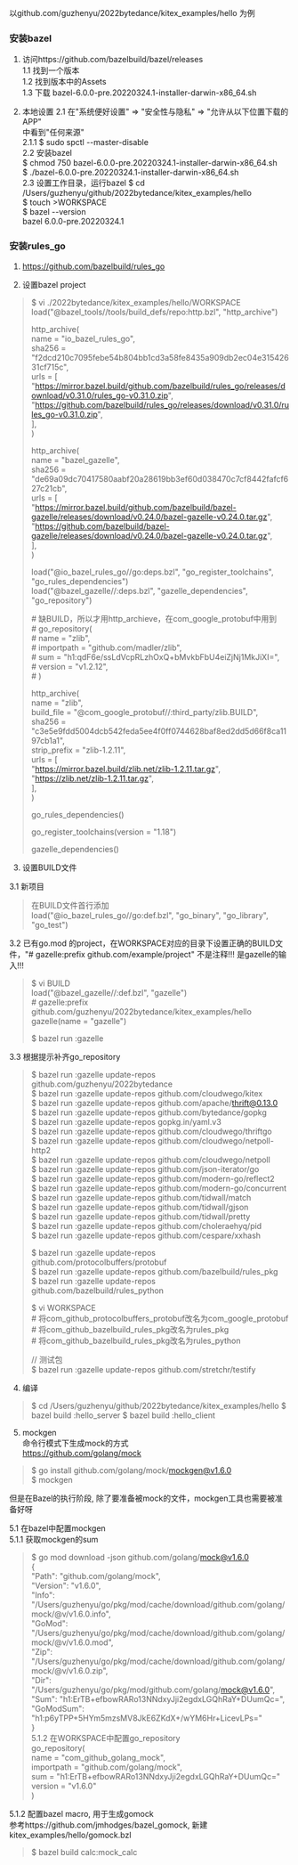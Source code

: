 以github.com/guzhenyu/2022bytedance/kitex_examples/hello 为例

### 安装bazel
1. 访问https://github.com/bazelbuild/bazel/releases  
   1.1 找到一个版本  
   1.2 找到版本中的Assets  
   1.3 下载 bazel-6.0.0-pre.20220324.1-installer-darwin-x86_64.sh  
  
2. 本地设置
   2.1 在"系统便好设置" => "安全性与隐私" => "允许从以下位置下载的APP"  
       中看到"任何来源"  
       2.1.1 $ sudo spctl --master-disable  
   2.2 安装bazel  
       $ chmod 750 bazel-6.0.0-pre.20220324.1-installer-darwin-x86_64.sh  
       $ ./bazel-6.0.0-pre.20220324.1-installer-darwin-x86_64.sh  
   2.3 设置工作目录，运行bazel 
       $ cd /Users/guzhenyu/github/2022bytedance/kitex_examples/hello  
       $ touch >WORKSPACE  
       $ bazel --version  
       bazel 6.0.0-pre.20220324.1  

### 安装rules_go
1. https://github.com/bazelbuild/rules_go

2. 设置bazel project
> $ vi ./2022bytedance/kitex_examples/hello/WORKSPACE  
> load("@bazel_tools//tools/build_defs/repo:http.bzl", "http_archive")  
>   
> http_archive(  
>     name = "io_bazel_rules_go",  
>     sha256 = "f2dcd210c7095febe54b804bb1cd3a58fe8435a909db2ec04e31542631cf715c",  
>     urls = [  
>         "https://mirror.bazel.build/github.com/bazelbuild/rules_go/releases/download/v0.31.0/rules_go-v0.31.0.zip",  
>         "https://github.com/bazelbuild/rules_go/releases/download/v0.31.0/rules_go-v0.31.0.zip",  
>     ],  
> )  
>   
> http_archive(  
>     name = "bazel_gazelle",  
>     sha256 = "de69a09dc70417580aabf20a28619bb3ef60d038470c7cf8442fafcf627c21cb",  
>     urls = [  
>         "https://mirror.bazel.build/github.com/bazelbuild/bazel-gazelle/releases/download/v0.24.0/bazel-gazelle-v0.24.0.tar.gz",  
>         "https://github.com/bazelbuild/bazel-gazelle/releases/download/v0.24.0/bazel-gazelle-v0.24.0.tar.gz",  
>     ],  
> )  
>   
> load("@io_bazel_rules_go//go:deps.bzl", "go_register_toolchains", "go_rules_dependencies")  
> load("@bazel_gazelle//:deps.bzl", "gazelle_dependencies", "go_repository")  
>   
> \# 缺BUILD，所以才用http_archieve，在com_google_protobuf中用到  
> \# go_repository(  
> \#     name = "zlib",  
> \#     importpath = "github.com/madler/zlib",  
> \#     sum = "h1:qdF6e/ssLdVcpRLzhOxQ+bMvkbFbU4eiZjNj1MkJiXI=",  
> \#     version = "v1.2.12",  
> \# )  
>   
> http_archive(  
>     name = "zlib",  
>     build_file = "@com_google_protobuf//:third_party/zlib.BUILD",  
>     sha256 = "c3e5e9fdd5004dcb542feda5ee4f0ff0744628baf8ed2dd5d66f8ca1197cb1a1",  
>     strip_prefix = "zlib-1.2.11",  
>     urls = [  
>         "https://mirror.bazel.build/zlib.net/zlib-1.2.11.tar.gz",  
>         "https://zlib.net/zlib-1.2.11.tar.gz",  
>     ],  
> )  
>  
> go_rules_dependencies()  
>   
> go_register_toolchains(version = "1.18")  
>   
> gazelle_dependencies()  

3. 设置BUILD文件  

3.1 新项目
> 在BUILD文件首行添加  
> load("@io_bazel_rules_go//go:def.bzl", "go_binary", "go_library", "go_test")  

3.2 已有go.mod 的project，在WORKSPACE对应的目录下设置正确的BUILD文件，"\# gazelle:prefix github.com/example/project" 不是注释!!! 是gazelle的输入!!!  
> $ vi BUILD  
> load("@bazel_gazelle//:def.bzl", "gazelle")    
> \# gazelle:prefix github.com/guzhenyu/2022bytedance/kitex_examples/hello    
> gazelle(name = "gazelle")    
>  
> $ bazel run :gazelle  
  
3.3 根据提示补齐go_repository  
> $ bazel run :gazelle update-repos github.com/guzhenyu/2022bytedance  
> $ bazel run :gazelle update-repos github.com/cloudwego/kitex  
> $ bazel run :gazelle update-repos github.com/apache/thrift@0.13.0  
> $ bazel run :gazelle update-repos github.com/bytedance/gopkg  
> $ bazel run :gazelle update-repos gopkg.in/yaml.v3  
> $ bazel run :gazelle update-repos github.com/cloudwego/thriftgo  
> $ bazel run :gazelle update-repos github.com/cloudwego/netpoll-http2  
> $ bazel run :gazelle update-repos github.com/cloudwego/netpoll  
> $ bazel run :gazelle update-repos github.com/json-iterator/go  
> $ bazel run :gazelle update-repos github.com/modern-go/reflect2  
> $ bazel run :gazelle update-repos github.com/modern-go/concurrent  
> $ bazel run :gazelle update-repos github.com/tidwall/match  
> $ bazel run :gazelle update-repos github.com/tidwall/gjson  
> $ bazel run :gazelle update-repos github.com/tidwall/pretty  
> $ bazel run :gazelle update-repos github.com/choleraehyq/pid  
> $ bazel run :gazelle update-repos github.com/cespare/xxhash  
>  
> $ bazel run :gazelle update-repos github.com/protocolbuffers/protobuf  
> $ bazel run :gazelle update-repos github.com/bazelbuild/rules_pkg  
> $ bazel run :gazelle update-repos github.com/bazelbuild/rules_python  
>  
> $ vi WORKSPACE  
> \# 将com_github_protocolbuffers_protobuf改名为com_google_protobuf  
> \# 将com_github_bazelbuild_rules_pkg改名为rules_pkg  
> \# 将com_github_bazelbuild_rules_pkg改名为rules_python  
>
> // 测试包  
> $ bazel run :gazelle update-repos github.com/stretchr/testify

4. 编译  
> $ cd /Users/guzhenyu/github/2022bytedance/kitex_examples/hello
> $ bazel build :hello_server
> $ bazel build :hello_client

5. mockgen  
命令行模式下生成mock的方式  
https://github.com/golang/mock  
> $ go install github.com/golang/mock/mockgen@v1.6.0  
> $ mockgen 

但是在Bazel的执行阶段, 除了要准备被mock的文件，mockgen工具也需要被准备好呀  

5.1 在bazel中配置mockgen  
5.1.1 获取mockgen的sum  
> $ go mod download -json github.com/golang/mock@v1.6.0  
> {  
> 	"Path": "github.com/golang/mock",  
> 	"Version": "v1.6.0",  
> 	"Info": "/Users/guzhenyu/go/pkg/mod/cache/download/github.com/golang/mock/@v/v1.6.0.info",  
> 	"GoMod": "/Users/guzhenyu/go/pkg/mod/cache/download/github.com/golang/mock/@v/v1.6.0.mod",  
> 	"Zip": "/Users/guzhenyu/go/pkg/mod/cache/download/github.com/golang/mock/@v/v1.6.0.zip",  
> 	"Dir": "/Users/guzhenyu/go/pkg/mod/github.com/golang/mock@v1.6.0",  
> 	"Sum": "h1:ErTB+efbowRARo13NNdxyJji2egdxLGQhRaY+DUumQc=",  
> 	"GoModSum": "h1:p6yTPP+5HYm5mzsMV8JkE6ZKdX+/wYM6Hr+LicevLPs="  
> }  
5.1.2 在WORKSPACE中配置go_repository  
> go_repository(  
>     name = "com_github_golang_mock",  
>     importpath = "github.com/golang/mock",  
>     sum = "h1:ErTB+efbowRARo13NNdxyJji2egdxLGQhRaY+DUumQc="  
>     version = "v1.6.0"  
> )  
  
5.1.2 配置bazel macro, 用于生成gomock  
参考https://github.com/jmhodges/bazel_gomock, 新建kitex_examples/hello/gomock.bzl  
> $ bazel build calc:mock_calc
